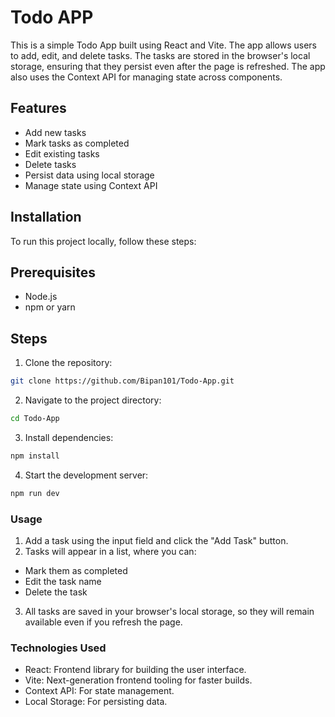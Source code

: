 # Todo APP

This is a simple Todo App built using React and Vite. The app allows users to add, edit, and delete tasks. The tasks are stored in the browser's local storage, ensuring that they persist even after the page is refreshed. The app also uses the Context API for managing state across components.

## Features
- Add new tasks
- Mark tasks as completed
- Edit existing tasks
- Delete tasks
- Persist data using local storage
- Manage state using Context API


## Installation
To run this project locally, follow these steps:

## Prerequisites
- Node.js
- npm or yarn

## Steps

1. Clone the repository:
```bash 
git clone https://github.com/Bipan101/Todo-App.git
```
2. Navigate to the project directory:
```bash
cd Todo-App
```
3. Install dependencies:
```bash 
npm install
```
4. Start the development server:
```bash
npm run dev
```

### Usage
1. Add a task using the input field and click the "Add Task" button.
2. Tasks will appear in a list, where you can:
  - Mark them as completed
  - Edit the task name
  - Delete the task
3. All tasks are saved in your browser's local storage, so they will remain available even if you refresh the page.

### Technologies Used
- React: Frontend library for building the user interface.
- Vite: Next-generation frontend tooling for faster builds.
- Context API: For state management.
- Local Storage: For persisting data.